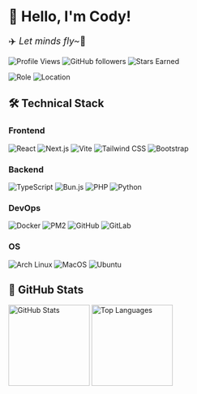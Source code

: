 # :wave: Hello, I'm Cody!
<span style="font-size: 18px;">:airplane: _Let minds fly~_:wing:</span>

![Profile Views](https://komarev.com/ghpvc/?username=CodyNotFound&style=flat-square&color=blueviolet)
![GitHub followers](https://img.shields.io/github/followers/CodyNotFound?style=flat-square&color=blue&label=Followers)
![Stars Earned](https://img.shields.io/github/stars/CodyNotFound?style=flat-square&color=eac54f&label=Stars%20Earned)

![Role](https://img.shields.io/badge/Role-Student-green?style=flat-square)
![Location](https://img.shields.io/badge/Location-Mars-orange?style=flat-square)



## :hammer_and_wrench: Technical Stack

### Frontend

![React](https://img.shields.io/badge/-React%2019-61DAFB?style=flat-square&logo=react&logoColor=black)
![Next.js](https://img.shields.io/badge/-Next.js%2015-000000?style=flat-square&logo=next.js&logoColor=white)
![Vite](https://img.shields.io/badge/-Vite%206.0-646CFF?style=flat-square&logo=vite&logoColor=white)
![Tailwind CSS](https://img.shields.io/badge/-Tailwind%20CSS%20v4-38B2AC?style=flat-square&logo=tailwind-css&logoColor=white)
![Bootstrap](https://img.shields.io/badge/-Bootstrap-563D7C?style=flat-square&logo=bootstrap&logoColor=white)

### Backend

![TypeScript](https://img.shields.io/badge/-TypeScript-3178C6?style=flat-square&logo=typescript&logoColor=white)
![Bun.js](https://img.shields.io/badge/Bun.js-000000?style=flat-square&logo=bun&logoColor=white)
![PHP](https://img.shields.io/badge/-PHP-777BB4?style=flat-square&logo=php&logoColor=white)
![Python](https://img.shields.io/badge/-Python-3776AB?style=flat-square&logo=python&logoColor=white)

### DevOps

![Docker](https://img.shields.io/badge/-Docker-2496ED?style=flat-square&logo=docker&logoColor=white)
![PM2](https://img.shields.io/badge/-PM2-2c4c99?style=flat-square&logo=pm2&logoColor=white)
![GitHub](https://img.shields.io/badge/-Github%20Workflow-000000?style=flat-square&logo=github&logoColor=white)
![GitLab](https://img.shields.io/badge/-GitLab%20Workflow-FCA121?style=flat-square&logo=gitlab&logoColor=white)

### OS

![Arch Linux](https://img.shields.io/badge/-Arch%20Linux-1793D1?style=flat-square&logo=arch-linux&logoColor=white)
![MacOS](https://img.shields.io/badge/-macOS-000000?style=flat-square&logo=apple&logoColor=white)
![Ubuntu](https://img.shields.io/badge/-Ubuntu-E95420?style=flat-square&logo=ubuntu&logoColor=white)

## :hammer: GitHub Stats

<picture>
<source 
    srcset="https://github-status.cody.ee/api?username=CodyNotFound&theme=catppuccin_mocha&show_icons=true&hide_border=true&count_private=true"
    media="(prefers-color-scheme: dark)"
/>
<source
    srcset="https://github-status.cody.ee/api?username=CodyNotFound&theme=catppuccin_latte&show_icons=true&hide_border=true&count_private=true"
    media="(prefers-color-scheme: light), (prefers-color-scheme: no-preference)"
/>
<img height="160px" src="https://github-status.cody.ee/api?username=CodyNotFound&theme=catppuccin_latte&show_icons=true&hide_border=true&count_private=true" alt="GitHub Stats" />
</picture>

<picture>
<source 
    srcset="https://github-status.cody.ee/api/top-langs/?username=CodyNotFound&theme=catppuccin_mocha&hide_border=true&layout=compact&langs_count=6"
    media="(prefers-color-scheme: dark)"
/>
<source
    srcset="https://github-status.cody.ee/api/top-langs/?username=CodyNotFound&theme=catppuccin_latte&hide_border=true&layout=compact&langs_count=6"
    media="(prefers-color-scheme: light), (prefers-color-scheme: no-preference)"
/>
<img height="160px" src="https://github-status.cody.ee/api/top-langs/?username=CodyNotFound&theme=catppuccin_latte&hide_border=true&layout=compact&langs_count=6" alt="Top Languages" />
</picture>
